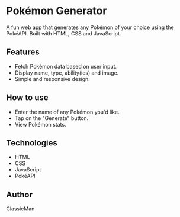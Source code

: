 # Pokémon Generator

A fun web app that generates any Pokémon of your choice using the PokéAPI.
Built with HTML, CSS and JavaScript.

## Features
- Fetch Pokémon data based on user input.
- Display name, type, ability(ies) and image.
- Simple and responsive design.

## How to use
- Enter the name of any Pokémon you'd like.
- Tap on the "Generate" button.
- View Pokémon stats.

## Technologies
- HTML
- CSS
- JavaScript
- PokéAPI

## Author
ClassicMan
